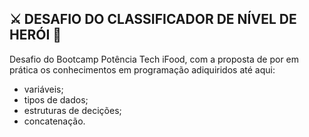 ## ⚔️ DESAFIO DO CLASSIFICADOR DE NÍVEL DE HERÓI 🏹

Desafio do Bootcamp Potência Tech iFood, com a proposta de por em prática os conhecimentos em programação adiquiridos até aqui:
- variáveis;
- tipos de dados;
- estruturas de decições;
- concatenação.
